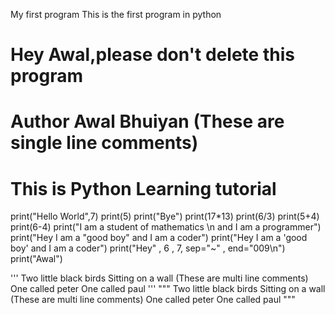 My first program
This is the first program in python
# Hey Awal,please don't delete this program
# Author Awal Bhuiyan              (These are single line comments)
# This is Python Learning tutorial




print("Hello World",7)
print(5)
print("Bye")
print(17*13)
print(6/3)
print(5+4)
print(6-4)
print("I am a student of mathematics \n and I am a programmer")
print("Hey I am a \"good boy\" and I am a coder")
print("Hey I am a \'good boy\' and I am a coder")
print("Hey" , 6 , 7, sep="~" , end="009\n")
print("Awal")





'''
Two little black birds
Sitting on a wall             (These are multi line comments)
One called peter
One called paul
'''
"""
Two little black birds
Sitting on a wall                     (These are multi line comments)
One called peter
One called paul
"""
